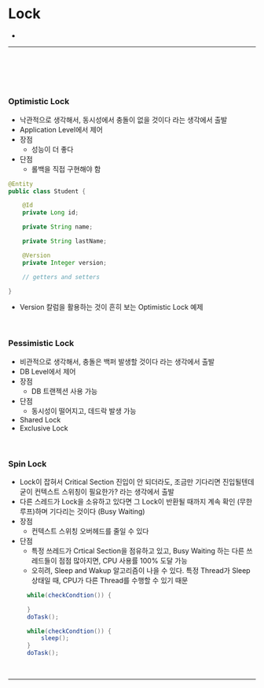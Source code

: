# Lock
> 
* 

<hr>
<br>

## 
#### 

<br>

### Optimistic Lock
* 낙관적으로 생각해서, 동시성에서 충돌이 없을 것이다 라는 생각에서 출발
* Application Level에서 제어
* 장점
  * 성능이 더 좋다
* 단점
  * 롤백을 직접 구현해야 함
```java
@Entity
public class Student {

    @Id
    private Long id;

    private String name;

    private String lastName;

    @Version
    private Integer version;

    // getters and setters

}
```
* Version 칼럼을 활용하는 것이 흔히 보는 Optimistic Lock 예제

<br>

### Pessimistic Lock
* 비관적으로 생각해서, 충돌은 백퍼 발생할 것이다 라는 생각에서 출발
* DB Level에서 제어
* 장점
  * DB 트랜젝션 사용 가능 
* 단점
  * 동시성이 떨어지고, 데드락 발생 가능
* Shared Lock
* Exclusive Lock

<br>

### Spin Lock
* Lock이 잡혀서 Critical Section 진입이 안 되더라도, 조금만 기다리면 진입될텐데 굳이 컨텍스트 스위칭이 필요한가? 라는 생각에서 출발
* 다른 스레드가 Lock을 소유하고 있다면 그 Lock이 반환될 때까지 계속 확인 (무한 루프)하며 기다리는 것이다 (Busy Waiting)
* 장점
  * 컨텍스트 스위칭 오버헤드를 줄일 수 있다
* 단점
  * 특정 쓰레드가 Crtical Section을 점유하고 있고, Busy Waiting 하는 다른 쓰레드들이 점점 많아지면, CPU 사용률 100% 도달 가능
  * 오히려, Sleep and Wakup 알고리즘이 나을 수 있다. 특정 Thread가 Sleep 상태일 때, CPU가 다른 Thread를 수행할 수 있기 때문
  ```java
    while(checkCondtion()) {

    }
    doTask();
  ```
  ```java
    while(checkCondtion()) {
        sleep();
    }
    doTask();
  ```

<br>
<hr>
<br>
